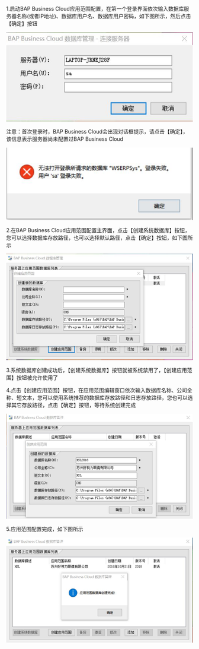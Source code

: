 1.启动BAP Business Cloud应用范围配置，在第一个登录界面依次输入数据库服务器名称(或者IP地址)、数据库用户名、数据库用户密码，如下图所示，然后点击【确定】按钮

![](BAP_QuickStart_Images/3.1.jpg)

注意：首次登录时，BAP Business Cloud会出现对话框提示，请点击【确定】，该信息表示服务器尚未配置过BAP Business Cloud

![](BAP_QuickStart_Images/3.2.jpg)

2.在BAP Business Cloud应用范围配置主界面，点击【创建系统数据库】按钮，您可以选择数据库存放路径，也可以选择默认路径，点击【确定】按钮，如下图所示

![](BAP_QuickStart_Images/3.3.jpg)

3.系统数据库创建成功后，【创建系统数据库】按钮就被系统禁用了，【创建应用范围】按钮被允许使用了

4.点击【创建应用范围】按钮，在应用范围编辑窗口依次输入数据库名称、公司全称、短文本，您可以使用系统推荐的数据库存放路径和日志存放路径，您也可以选择其它存放路径，点击【确定】按钮，等待系统创建完成

![](BAP_QuickStart_Images/3.4.jpg)

5.应用范围配置完成，如下图所示

![](BAP_QuickStart_Images/3.5.jpg)